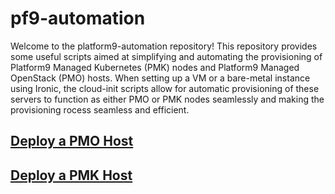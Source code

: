 # pf9-automation

Welcome to the platform9-automation repository! This repository provides some useful scripts aimed at simplifying and automating the provisioning of Platform9 Managed Kubernetes (PMK) nodes and Platform9 Managed OpenStack (PMO) hosts. When setting up a VM or a bare-metal instance using Ironic, the cloud-init scripts allow for automatic provisioning of these servers to function as either PMO or PMK nodes seamlessly and making the provisioning rocess seamless and efficient.


## [Deploy a PMO Host](PMO/)
## [Deploy a PMK Host](PMK/)
